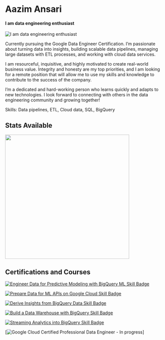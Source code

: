 # Aazim Ansari
#### I am data engineering enthusiast
![I am data engineering enthusiast](https://arturssmirnovs.github.io/github-profile-readme-generator/images/banner.png)

Currently pursuing the Google Data Engineer Certification. I’m passionate about turning data into insights, building scalable data pipelines, managing large datasets with ETL processes, and working with cloud data services.  

I am resourceful, inquisitive, and highly motivated to create real-world business value. Integrity and honesty are my top priorities, and I am looking for a remote position that will allow me to use my skills and knowledge to contribute to the success of the company.

I’m a dedicated and hard-working person who learns quickly and adapts to new technologies. I look forward to connecting with others in the data engineering community and growing together!

Skills: Data pipelines, ETL, Cloud data, SQL, BigQuery


## Stats Available

<img width=400 src='https://github-readme-stats.vercel.app/api?username=Aazimindxb&theme=vue-dark&show_icons=true&hide_border=true&count_private=true' />

## Certifications and Courses
  
 [![Engineer Data for Predictive Modeling with BigQuery ML Skill Badge](https://images.credly.com/size/340x340/images/6160e2c1-4a95-4f47-8c5b-f2dde7bb6a67/image.png)](https://www.credly.com/badges/ee1422e5-3a5e-4989-89a2-4f2d21482a7f/public_url)

 [![Prepare Data for ML APIs on Google Cloud Skill Badge](https://images.credly.com/size/340x340/images/68756311-9319-4eeb-a2b7-76defc8dd8a2/image.png)](https://www.credly.com/badges/44a40b53-0d63-40c0-b82b-0901c120f86c/public_url)

 [![Derive Insights from BigQuery Data Skill Badge](https://images.credly.com/size/340x340/images/11088b22-7be5-4fe3-995d-c014514c8dc3/image.png)](https://www.credly.com/badges/fe7378f7-15d7-434f-9a51-7240eca01741/public_url)

 [![Build a Data Warehouse with BigQuery Skill Badge](https://images.credly.com/size/340x340/images/8ab21779-042f-4616-a6ab-fd0d62648b24/image.png)](https://www.credly.com/badges/daf28d78-1a9e-4161-981c-050288334262/public_url)

 [![Streaming Analytics into BigQuery Skill Badge](https://images.credly.com/size/340x340/images/3934ff47-3ef9-40cb-82d2-66a40d33886a/image.png)](https://www.credly.com/badges/79ed57e8-862e-405d-8a9b-16e8e4364ecc/public_url)

 [![Google Cloud Certified Professional Data Engineer - In progress](https://images.credly.com/size/340x340/images/2d613ff8-8879-430b-b2d8-925fa29785e8/image.png)]

